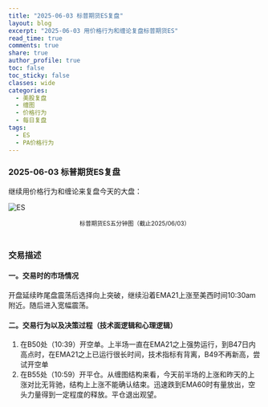 ```yaml
---
title: "2025-06-03 标普期货ES复盘"
layout: blog
excerpt: "2025-06-03 用价格行为和缠论复盘标普期货ES"
read_time: true
comments: true
share: true
author_profile: true
toc: false
toc_sticky: false
classes: wide
categories:
  - 美股复盘
  - 缠图
  - 价格行为
  - 每日复盘
tags:
  - ES
  - PA价格行为
---
```


### 2025-06-03 标普期货ES复盘

继续用价格行为和缠论来复盘今天的大盘：

![ES](https://image.olim.cc/2025/2025-06-03-每日复盘.jpg)
<small><center>标普期货ES五分钟图（截止2025/06/03）</center></small>　

### 交易描述
#### 一。交易时的市场情况
开盘延续昨尾盘震荡后选择向上突破，继续沿着EMA21上涨至美西时间10:30am附近。随后进入宽幅震荡。
#### 二。交易行为以及决策过程（技术面逻辑和心理逻辑）
1. 在B50处（10:39）开空单。上半场一直在EMA21之上强势运行，到B47日内高点时，在EMA21之上已运行很长时间，技术指标有背离，B49不再新高，尝试开空单
2. 在B55处（10:59）开平仓。从缠图结构来看，今天前半场的上涨和昨天的上涨对比无背驰，结构上上涨不能确认结束。迅速跌到EMA60时有量放出，空头力量得到一定程度的释放。平仓退出观望。
